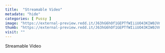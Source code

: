 ```yaml
---
title:  "Streamable Video"
metadate: "hide"
categories: [ Pussy ]
image: "https://external-preview.redd.it/J63hG6hOf1GEPTfWIiiUO43KIW0JVmEjDwdO7Fw-SVQ.jpg?auto=webp&s=f2c07285816474f8300e06fd81e14b18b531f7c2"
thumb: "https://external-preview.redd.it/J63hG6hOf1GEPTfWIiiUO43KIW0JVmEjDwdO7Fw-SVQ.jpg?width=216&crop=smart&auto=webp&s=58fbc8522fcd5a929fe2201db4735a32ebe55f53"
visit: ""
---
```

Streamable Video
